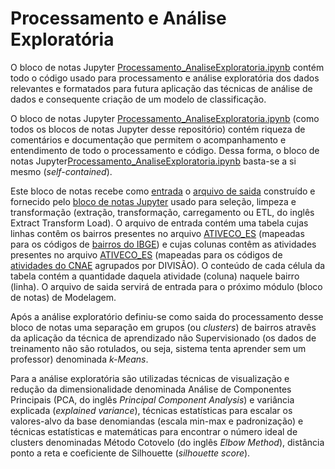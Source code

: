 # Processamento e Análise Exploratória

O bloco de notas Jupyter [Processamento_AnaliseExploratoria.ipynb](https://github.com/LabPEC/ProjetoAnaliseDados/blob/main/02Explorar/Processamento_AnaliseExploratoria.ipynb) contém todo o código usado para processamento e análise exploratória dos dados relevantes e formatados para futura aplicação das técnicas de análise de dados e consequente criação de um modelo de classificação.

O bloco de notas Jupyter [Processamento_AnaliseExploratoria.ipynb](https://github.com/LabPEC/ProjetoAnaliseDados/blob/main/02Explorar/Processamento_AnaliseExploratoria.ipynb) (como todos os blocos de notas Jupyter desse repositório) contém riqueza de comentários e documentação que permitem o acompanhamento e entendimento de todo o processamento e código. Dessa forma, o bloco de notas Jupyter[Processamento_AnaliseExploratoria.ipynb](https://github.com/LabPEC/ProjetoAnaliseDados/blob/main/02Explorar/Processamento_AnaliseExploratoria.ipynb) basta-se a si mesmo (*self-contained*).

Este bloco de notas recebe como [entrada](https://github.com/LabPEC/ProjetoAnaliseDados/tree/main/02Explorar/INPUT) o [arquivo de saida](https://github.com/LabPEC/ProjetoAnaliseDados/blob/main/02Explorar/INPUT/600Pivot_Flat.csv) construído e fornecido pelo [bloco de notas Jupyter](https://github.com/LabPEC/ProjetoAnaliseDados/blob/main/01ETL/PreparacaoDados.ipynb) usado para seleção, limpeza e transformação (extração, transformação, carregamento ou ETL, do inglês Extract Transform Load).
O arquivo de entrada contém uma tabela cujas linhas contêm os bairros presentes no arquivo [ATIVECO_ES](https://github.com/LabPEC/ProjetoAnaliseDados/blob/main/01ETL/INPUT/AtividadesEconomicas_ES.csv.tar.gz) (mapeadas para os códigos de [bairros do IBGE](https://github.com/LabPEC/ProjetoAnaliseDados/blob/main/01ETL/INPUT/BairrosGV_IBGE.csv)) e cujas colunas contêm as atividades presentes no arquivo [ATIVECO_ES](https://github.com/LabPEC/ProjetoAnaliseDados/blob/main/01ETL/INPUT/AtividadesEconomicas_ES.csv.tar.gz) (mapeadas para os códigos de [atividades do CNAE](https://github.com/LabPEC/ProjetoAnaliseDados/blob/main/01ETL/INPUT/AtividadesEconomicas_IBGE.xlsx) agrupados por DIVISÃO). O conteúdo de cada célula da tabela contém a quantidade daquela atividade (coluna) naquele bairro (linha). O arquivo de saida servirá de entrada para o próximo módulo (bloco de notas) de Modelagem.


Após a análise exploratório definiu-se como saida do processamento desse bloco de notas uma separação em grupos (ou *clusters*) de bairros atravês da aplicação da técnica de aprendizado não Supervisionado (os dados de treinamento não são rotulados, ou seja, sistema tenta aprender sem um professor) denominada *k-Means*.

Para a análise exploratória são utilizadas técnicas de visualização e redução da dimensionalidade denominada Análise de Componentes Principais (PCA, do inglês *Principal Component Analysis*) e variância explicada (*explained variance*), técnicas estatísticas para escalar os valores-alvo da base denomiandas (escala min-max e padronização) e técnicas estatísticas e matemáticas para encontrar o número ideal de clusters denominadas Método Cotovelo (do inglês *Elbow Method*), distância ponto a reta e coeficiente de Silhouette (*silhouette score*).
